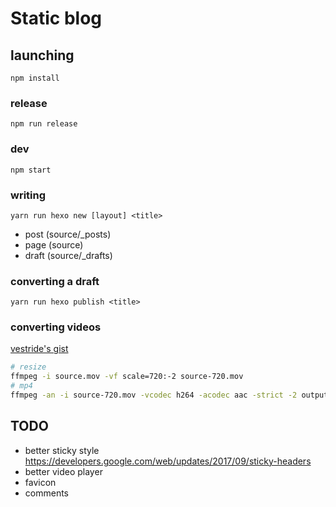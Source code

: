 # Static blog

## launching

```
npm install
```

### release

```
npm run release
```

### dev

```
npm start
```

### writing

```
yarn run hexo new [layout] <title>
```

- post  (source/_posts)
- page  (source)
- draft (source/_drafts)

### converting a draft

```
yarn run hexo publish <title>
```

### converting videos

[vestride's gist](https://gist.github.com/Vestride/278e13915894821e1d6f)

```sh
# resize
ffmpeg -i source.mov -vf scale=720:-2 source-720.mov
# mp4
ffmpeg -an -i source-720.mov -vcodec h264 -acodec aac -strict -2 output.mp4
```

## TODO

- better sticky style https://developers.google.com/web/updates/2017/09/sticky-headers
- better video player
- favicon
- comments
